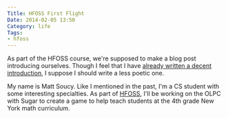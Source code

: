 ```yaml
---
Title: HFOSS First Flight
Date: 2014-02-05 13:50
Category: life
Tags:
- hfoss
---
```


As part of the HFOSS course, we're supposed to make a blog post introducing ourselves. Though I feel that I have [already written a decent introduction][introduction], I suppose I should write a less poetic one.

My name is Matt Soucy. Like I mentioned in the past, I'm a CS student with some interesting specialties. As part of [HFOSS], I'll be working on the OLPC with Sugar to create a game to help teach students at the 4th grade New York math curriculum.

[introduction]: {filename}/2013/07/26-who-am-i.md
[HFOSS]: http://hfoss-fossrit.rhcloud.com
